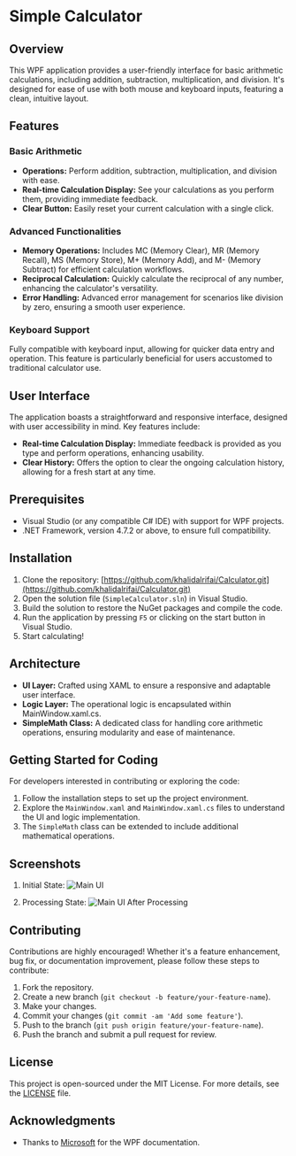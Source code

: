 # Simple Calculator

## Overview

This WPF application provides a user-friendly interface for basic arithmetic calculations, including addition, subtraction, multiplication, and division. It's designed for ease of use with both mouse and keyboard inputs, featuring a clean, intuitive layout.


## Features

### Basic Arithmetic
- **Operations:** Perform addition, subtraction, multiplication, and division with ease.
- **Real-time Calculation Display:** See your calculations as you perform them, providing immediate feedback.
- **Clear Button:** Easily reset your current calculation with a single click.

### Advanced Functionalities
- **Memory Operations:** Includes MC (Memory Clear), MR (Memory Recall), MS (Memory Store), M+ (Memory Add), and M- (Memory Subtract) for efficient calculation workflows.
- **Reciprocal Calculation:** Quickly calculate the reciprocal of any number, enhancing the calculator's versatility.
- **Error Handling:** Advanced error management for scenarios like division by zero, ensuring a smooth user experience.

### Keyboard Support
Fully compatible with keyboard input, allowing for quicker data entry and operation. This feature is particularly beneficial for users accustomed to traditional calculator use.


## User Interface

The application boasts a straightforward and responsive interface, designed with user accessibility in mind. Key features include:
- **Real-time Calculation Display:** Immediate feedback is provided as you type and perform operations, enhancing usability.
- **Clear History:** Offers the option to clear the ongoing calculation history, allowing for a fresh start at any time.


## Prerequisites

- Visual Studio (or any compatible C# IDE) with support for WPF projects.
- .NET Framework, version 4.7.2 or above, to ensure full compatibility.


## Installation

1. Clone the repository: [https://github.com/khalidalrifai/Calculator.git](https://github.com/khalidalrifai/Calculator.git)
2. Open the solution file (`SimpleCalculator.sln`) in Visual Studio.
3. Build the solution to restore the NuGet packages and compile the code.
4. Run the application by pressing `F5` or clicking on the start button in Visual Studio.
5. Start calculating!


## Architecture

- **UI Layer:** Crafted using XAML to ensure a responsive and adaptable user interface.
- **Logic Layer:** The operational logic is encapsulated within MainWindow.xaml.cs.
- **SimpleMath Class:** A dedicated class for handling core arithmetic operations, ensuring modularity and ease of maintenance.


## Getting Started for Coding

For developers interested in contributing or exploring the code:

1. Follow the installation steps to set up the project environment.
2. Explore the `MainWindow.xaml` and `MainWindow.xaml.cs` files to understand the UI and logic implementation.
3. The `SimpleMath` class can be extended to include additional mathematical operations.


## Screenshots

1. Initial State:
![Main UI](/images/Simple_Calculator_Initial_State.png "Initial State")

2. Processing State:
![Main UI After Processing](/images/Simple_Calculator_Process_State.png "Processing State")


## Contributing

Contributions are highly encouraged! Whether it's a feature enhancement, bug fix, or documentation improvement, please follow these steps to contribute:

1. Fork the repository.
2. Create a new branch (`git checkout -b feature/your-feature-name`).
3. Make your changes.
4. Commit your changes (`git commit -am 'Add some feature'`).
5. Push to the branch (`git push origin feature/your-feature-name`).
6. Push the branch and submit a pull request for review.


## License

This project is open-sourced under the MIT License. For more details, see the [LICENSE](https://docs.gitlab.com/ee/development/licensing.html) file.


## Acknowledgments

- Thanks to [Microsoft](https://docs.microsoft.com/en-us/dotnet/framework/wpf/getting-started/walkthrough-my-first-wpf-desktop-application) for the WPF documentation.
